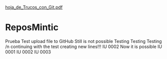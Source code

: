 [hoja_de_Trucos_con_Git.pdf](https://github.com/LuzPulido/ReposMintic/files/7150598/hoja_de_Trucos_con_Git.pdf)
# ReposMintic
Prueba
Test upload file to GitHub
Still is not possible
Testing
Testing
Testing
/n continuing with the test
creating new lines!!!
IU 0002
Now it is possible
IU 0001
IU 0002
IU 0003